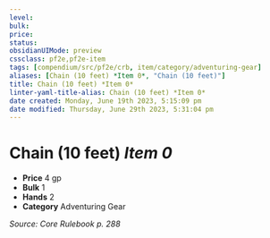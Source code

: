 ```yaml
---
level:
bulk:
price:
status:
obsidianUIMode: preview
cssclass: pf2e,pf2e-item
tags: [compendium/src/pf2e/crb, item/category/adventuring-gear]
aliases: [Chain (10 feet) *Item 0*, "Chain (10 feet)"]
title: Chain (10 feet) *Item 0*
linter-yaml-title-alias: Chain (10 feet) *Item 0*
date created: Monday, June 19th 2023, 5:15:09 pm
date modified: Thursday, June 29th 2023, 5:31:04 pm
---
```


# Chain (10 feet) *Item 0*

- **Price** 4 gp
- **Bulk** 1
- **Hands** 2
- **Category** Adventuring Gear

*Source: Core Rulebook p. 288*
